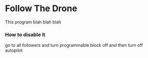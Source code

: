 # Follow The Drone
This program blah blah blah

### How to disable it
go to all followers and turn programmable block off and then turn off autopilot